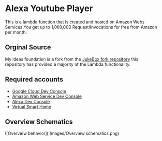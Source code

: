 
# Alexa Youtube Player
This is a lambda function that is created and hosted on Amazon Webs Services.You get up to 1,000,000 Request/Invocations for free from Amazon per month.  

## Orginal Source
My ideas foundation is a fork from the [JukeBox fork repository](https://github.com/crd/jukebox) this repository has provided a majority of the Lambda functionality.

## Required accounts
- [Google Cloud Dev Console](https://console.cloud.google.com/)
- [Amazon Web Service Dev Console](https://us-east-1.console.aws.amazon.com/)
- [Alexa Dev Console](https://developer.amazon.com/alexa)
- [Virtual Smart Home](https://www.virtualsmarthome.xyz/url_routine_trigger/)
  
## Overview Schematics
![Overveiw behavior]('Images/Overview schematics.png)

